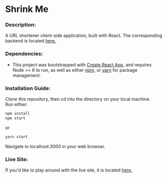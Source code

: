 # Shrink Me

### Description:

A URL shortener client-side application, built with React. The corresponding backend is located [here.](https://github.com/LKWLaLa/url-shortener-backend)


### Dependencies:

- This project was bootstrapped with [Create React App](https://github.com/facebookincubator/create-react-app), and requires Node >= 6 to run, as well as either [npm](https://www.npmjs.com/get-npm), or [yarn](https://yarnpkg.com/en/docs/install#mac-stable) for package management.


### Installation Guide:

Clone this repository, then cd into the directory on your local machine.  
Run either:

```bash
npm install
npm start
```

or 

```bash
yarn start
```

Navigate to localhost:3000 in your web browser.

### Live Site:

If you'd like to play around with the live site, it is located [here.](https://shrink-mee.herokuapp.com/)

